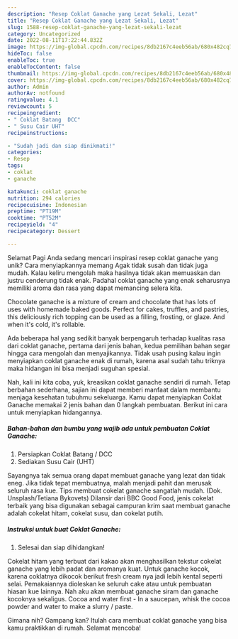 ```yaml
---
description: "Resep Coklat Ganache yang Lezat Sekali, Lezat"
title: "Resep Coklat Ganache yang Lezat Sekali, Lezat"
slug: 1588-resep-coklat-ganache-yang-lezat-sekali-lezat
category: Uncategorized
date: 2022-08-11T17:22:44.832Z
image: https://img-global.cpcdn.com/recipes/8db2167c4eeb56ab/680x482cq70/coklat-ganache-foto-resep-utama.jpg
hideToc: false
enableToc: true
enableTocContent: false
thumbnail: https://img-global.cpcdn.com/recipes/8db2167c4eeb56ab/680x482cq70/coklat-ganache-foto-resep-utama.jpg
cover: https://img-global.cpcdn.com/recipes/8db2167c4eeb56ab/680x482cq70/coklat-ganache-foto-resep-utama.jpg
author: Admin
authorAv: notfound
ratingvalue: 4.1
reviewcount: 5
recipeingredient:
- " Coklat Batang  DCC"
- " Susu Cair UHT"
recipeinstructions:

- "Sudah jadi dan siap dinikmati!"
categories:
- Resep
tags:
- coklat
- ganache

katakunci: coklat ganache 
nutrition: 294 calories
recipecuisine: Indonesian
preptime: "PT19M"
cooktime: "PT52M"
recipeyield: "4"
recipecategory: Dessert

---
```



Selamat Pagi Anda sedang mencari inspirasi resep coklat ganache yang unik? Cara menyiapkannya memang Agak tidak susah dan tidak juga mudah. Kalau keliru mengolah maka hasilnya tidak akan memuaskan dan justru cenderung tidak enak. Padahal coklat ganache yang enak seharusnya memiliki aroma dan rasa yang dapat memancing selera kita.


Chocolate ganache is a mixture of cream and chocolate that has lots of uses with homemade baked goods. Perfect for cakes, truffles, and pastries, this deliciously rich topping can be used as a filling, frosting, or glaze. And when it&#39;s cold, it&#39;s rollable.

Ada beberapa hal yang sedikit banyak berpengaruh terhadap kualitas rasa dari coklat ganache, pertama dari jenis bahan, kedua pemilihan bahan segar hingga cara mengolah dan menyajikannya. Tidak usah pusing kalau ingin menyiapkan coklat ganache enak di rumah, karena asal sudah tahu triknya maka hidangan ini bisa menjadi suguhan spesial.


Nah, kali ini kita coba, yuk, kreasikan coklat ganache sendiri di rumah. Tetap berbahan sederhana, sajian ini dapat memberi manfaat dalam membantu menjaga kesehatan tubuhmu sekeluarga. Kamu dapat menyiapkan Coklat Ganache memakai 2 jenis bahan dan 0 langkah pembuatan. Berikut ini cara untuk menyiapkan hidangannya.

<!--inarticleads1-->

##### Bahan-bahan dan bumbu yang wajib ada untuk pembuatan Coklat Ganache:

1. Persiapkan  Coklat Batang / DCC
1. Sediakan  Susu Cair (UHT)


Sayangnya tak semua orang dapat membuat ganache yang lezat dan tidak eneg. Jika tidak tepat membuatnya, malah menjadi pahit dan merusak seluruh rasa kue. Tips membuat cokelat ganache sangatlah mudah. (Dok. Unsplash/Tetiana Bykovets) Dilansir dari BBC Good Food, jenis cokelat terbaik yang bisa digunakan sebagai campuran krim saat membuat ganache adalah cokelat hitam, cokelat susu, dan cokelat putih. 

<!--inarticleads2-->

##### Instruksi untuk buat Coklat Ganache:


1. Selesai dan siap dihidangkan!

Cokelat hitam yang terbuat dari kakao akan menghasilkan tekstur cokelat ganache yang lebih padat dan aromanya kuat. Untuk ganache kocok, karena coklatnya dikocok berikut fresh cream nya jadi lebih kental seperti selai. Pemakaiannya dioleskan ke seluruh cake atau untuk pembuatan hiasan kue lainnya. Nah aku akan membuat ganache siram dan ganache kocoknya sekaligus. Cocoa and water first - In a saucepan, whisk the cocoa powder and water to make a slurry / paste. 

Gimana nih? Gampang kan? Itulah cara membuat coklat ganache yang bisa kamu praktikkan di rumah. Selamat mencoba!
